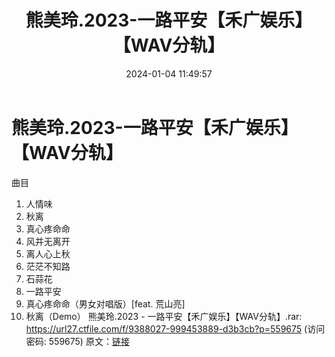 ﻿---
title: 熊美玲.2023-一路平安【禾广娱乐】【WAV分轨】
date: 2024-01-04 11:49:57
categories: WAV车载音乐、镜像
tags: 华语中文
---
# 熊美玲.2023-一路平安【禾广娱乐】【WAV分轨】

曲目
1. 人情味
2. 秋离
3. 真心疼命命
4. 风并无离开
5. 离人心上秋
6. 茫茫不知路
7. 石蒜花
8. 一路平安
9. 真心疼命命（男女对唱版）[feat. 荒山亮]
10. 秋离（Demo）
熊美玲.2023 - 一路平安【禾广娱乐】【WAV分轨】.rar: https://url27.ctfile.com/f/9388027-999453889-d3b3cb?p=559675
(访问密码: 559675)
原文：[链接](https://blog.sina.com.cn/s/blog_1647c7e760103142r.html)